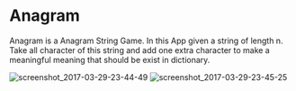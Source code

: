 # Anagram
Anagram is a Anagram String Game. In this App given a string of length n. Take all character of this string and add one extra character to make a meaningful meaning that should be exist in dictionary.

![screenshot_2017-03-29-23-44-49](https://cloud.githubusercontent.com/assets/19153198/24470131/7bffff6a-14db-11e7-81dc-03fbeeb9f9f3.png)
![screenshot_2017-03-29-23-45-25](https://cloud.githubusercontent.com/assets/19153198/24470133/7e3d37b6-14db-11e7-90cd-26d15d599662.png)
